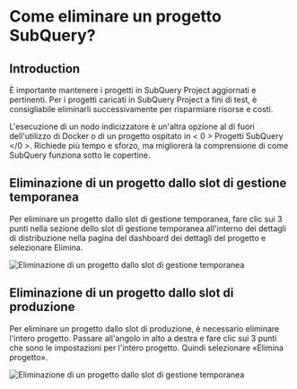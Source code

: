 # Come eliminare un progetto SubQuery?

## Introduction

È importante mantenere i progetti in SubQuery Project aggiornati e pertinenti. Per i progetti caricati in SubQuery Project a fini di test, è consigliabile eliminarli successivamente per risparmiare risorse e costi.

L'esecuzione di un nodo indicizzatore è un'altra opzione al di fuori dell'utilizzo di Docker o di un progetto ospitato in < 0 > Progetti SubQuery </0 >. Richiede più tempo e sforzo, ma migliorerà la comprensione di come SubQuery funziona sotto le copertine.

## Eliminazione di un progetto dallo slot di gestione temporanea

Per eliminare un progetto dallo slot di gestione temporanea, fare clic sui 3 punti nella sezione dello slot di gestione temporanea all'interno dei dettagli di distribuzione nella pagina del dashboard dei dettagli del progetto e selezionare Elimina.

![Eliminazione di un progetto dallo slot di gestione temporanea](/assets/img/delete_staging.png)

## Eliminazione di un progetto dallo slot di produzione

Per eliminare un progetto dallo slot di produzione, è necessario eliminare l'intero progetto. Passare all'angolo in alto a destra e fare clic sui 3 punti che sono le impostazioni per l'intero progetto. Quindi selezionare «Elimina progetto».

![Eliminazione di un progetto dallo slot di gestione temporanea](/assets/img/delete_production.png)